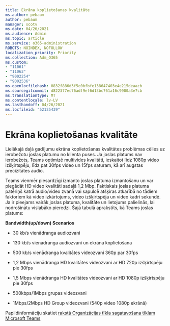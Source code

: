 ```yaml
---
title: Ekrāna koplietošanas kvalitāte
ms.author: pebaum
author: pebaum
manager: scotv
ms.date: 04/26/2021
ms.audience: Admin
ms.topic: article
ms.service: o365-administration
ROBOTS: NOINDEX, NOFOLLOW
localization_priority: Priority
ms.collection: Adm_O365
ms.custom:
- "11061"
- "11062"
- "9002254"
- "9002536"
ms.openlocfilehash: 0832f886d3f5c0bfbfe138647403e4e215deaacb
ms.sourcegitcommit: d822377ec76adf9ef6d13bc761a16c9900a3e7cb
ms.translationtype: MT
ms.contentlocale: lv-LV
ms.lasthandoff: 04/26/2021
ms.locfileid: "52125439"
---
```

# <a name="screen-sharing-quality"></a>Ekrāna koplietošanas kvalitāte

Lielākajā daļā gadījumu ekrāna koplietošanas kvalitātes problēmas cēlies uz ierobežotu joslas platumu no klienta puses.  Ja joslas platums nav ierobežots, Teams optimizē multivides kvalitāti, ieskaitot līdz 1080p video izšķirtspēju, līdz pat 30fps video un 15fps saturam, kā arī augstas precizitātes audio.

Teams vienmēr piesardzīgi izmanto joslas platuma izmantošanu un var piegādāt HD video kvalitāti sadaļā 1,2 Mbp. Faktiskais joslas platuma patēriņš katrā audio/video zvanā vai sapulcē atšķiras atkarībā no tādiem faktoriem kā video izkārtojums, video izšķirtspēja un video kadri sekundē. Ja ir pieejams vairāk joslas platuma, kvalitāte un lietojums palielinās, lai nodrošinātu vislabāko pieredzi. Šajā tabulā aprakstīts, kā Teams joslas platums:

**Bandwidth(up/down) Scenarios**

- 30 kb/s vienādranga audiozvani

- 130 kb/s vienādranga audiozvani un ekrāna koplietošana

- 500 kb/s vienādranga kvalitātes videozvani 360p par 30fps

- 1,2 Mbps vienādranga HD kvalitātes videozvani ar HD 720p izšķirtspēju pie 30fps

- 1,5 Mbps vienādranga HD kvalitātes videozvani ar HD 1080p izšķirtspēju pie 30fps

- 500kbps/1Mbps grupas videozvani

- 1Mbps/2Mbps HD Group videozvani (540p video 1080p ekrānā)

Papildinformāciju skatiet [rakstā Organizācijas tīkla sagatavošana tīklam Microsoft Teams](https://docs.microsoft.com/microsoftteams/prepare-network#bandwidth-requirements)